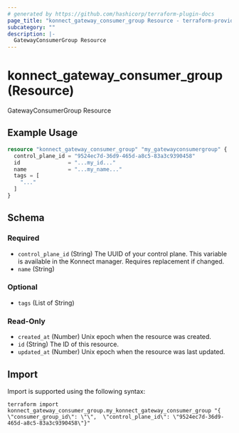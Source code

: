 ```yaml
---
# generated by https://github.com/hashicorp/terraform-plugin-docs
page_title: "konnect_gateway_consumer_group Resource - terraform-provider-konnect"
subcategory: ""
description: |-
  GatewayConsumerGroup Resource
---
```


# konnect_gateway_consumer_group (Resource)

GatewayConsumerGroup Resource

## Example Usage

```terraform
resource "konnect_gateway_consumer_group" "my_gatewayconsumergroup" {
  control_plane_id = "9524ec7d-36d9-465d-a8c5-83a3c9390458"
  id               = "...my_id..."
  name             = "...my_name..."
  tags = [
    "..."
  ]
}
```

<!-- schema generated by tfplugindocs -->
## Schema

### Required

- `control_plane_id` (String) The UUID of your control plane. This variable is available in the Konnect manager. Requires replacement if changed.
- `name` (String)

### Optional

- `tags` (List of String)

### Read-Only

- `created_at` (Number) Unix epoch when the resource was created.
- `id` (String) The ID of this resource.
- `updated_at` (Number) Unix epoch when the resource was last updated.

## Import

Import is supported using the following syntax:

```shell
terraform import konnect_gateway_consumer_group.my_konnect_gateway_consumer_group "{ \"consumer_group_id\": \"\",  \"control_plane_id\": \"9524ec7d-36d9-465d-a8c5-83a3c9390458\"}"
```

